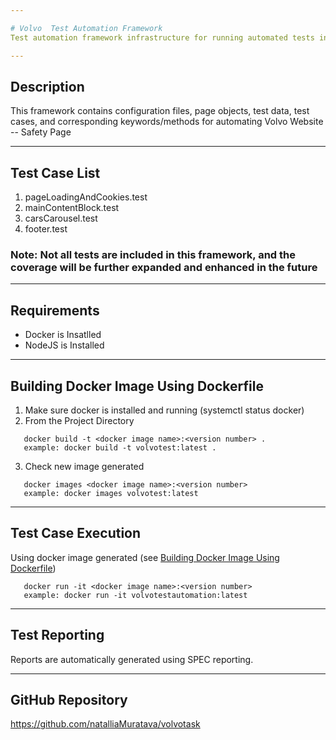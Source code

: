 ```yaml
---

# Volvo  Test Automation Framework 
Test automation framework infrastructure for running automated tests in Volvo Website -- Safety Page

---
```


## Description
This framework contains configuration files, page objects, test data, test cases, and corresponding keywords/methods for automating Volvo Website -- Safety Page

---

## Test Case List
   1. pageLoadingAndCookies.test
   2. mainContentBlock.test
   3. carsCarousel.test
   4. footer.test

### Note: Not all tests are included in this framework, and the coverage will be further expanded and enhanced in the future

---

## Requirements
* Docker is Insatlled
* NodeJS is Installed

---

## Building Docker Image Using Dockerfile
   1. Make sure docker is installed and running (systemctl status docker)
   2. From the Project Directory
```
   docker build -t <docker image name>:<version number> .
   example: docker build -t volvotest:latest .  
```
   3. Check new image generated
```
   docker images <docker image name>:<version number>
   example: docker images volvotest:latest
```

---

## Test Case Execution
   Using docker image generated (see [Building Docker Image Using Dockerfile](#building-docker-image-using-dockerfile))
```
   docker run -it <docker image name>:<version number> 
   example: docker run -it volvotestautomation:latest 
```   
   
---

## Test Reporting
Reports are automatically generated using SPEC reporting.

---
## GitHub Repository
https://github.com/natalliaMuratava/volvotask

